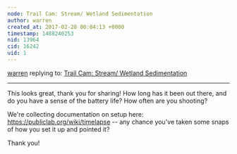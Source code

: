 ```yaml
---
node: Trail Cam: Stream/ Wetland Sedimentation
author: warren
created_at: 2017-02-28 00:04:13 +0000
timestamp: 1488240253
nid: 13964
cid: 16242
uid: 1
---
```




[warren](../profile/warren) replying to: [Trail Cam: Stream/ Wetland Sedimentation](../notes/dswenson/02-26-2017/trail-cam-stream-wetland-sedimentation)

----
This looks great, thank you for sharing! How long has it been out there, and do you have a sense of the battery life? How often are you shooting? 

We're collecting documentation on setup here: https://publiclab.org/wiki/timelapse -- any chance you've taken some snaps of how you set it up and pointed it?

Thank you!